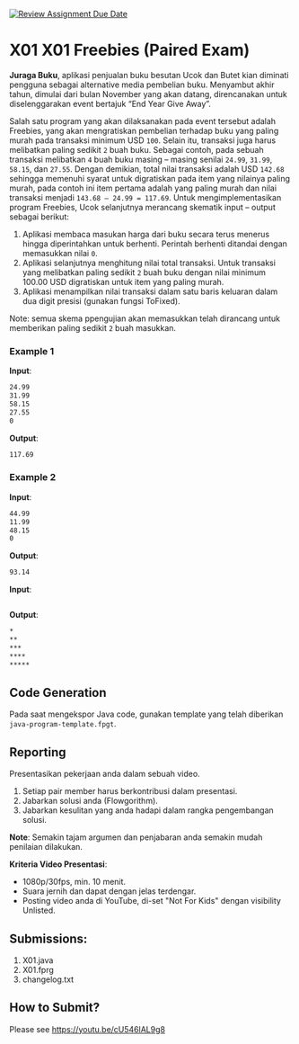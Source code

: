 [![Review Assignment Due Date](https://classroom.github.com/assets/deadline-readme-button-24ddc0f5d75046c5622901739e7c5dd533143b0c8e959d652212380cedb1ea36.svg)](https://classroom.github.com/a/BDzcT-Np)
# X01 X01 Freebies (Paired Exam)

**Juraga Buku**, aplikasi penjualan buku besutan Ucok dan Butet kian diminati pengguna sebagai alternative media pembelian buku. Menyambut akhir tahun, dimulai dari bulan November yang akan datang, direncanakan untuk diselenggarakan event bertajuk “End Year Give Away”.

Salah satu program yang akan dilaksanakan pada event tersebut adalah Freebies, yang akan mengratiskan pembelian terhadap buku yang paling murah pada transaksi minimum USD ```100```. Selain itu, transaksi juga harus melibatkan paling sedikit ```2``` buah buku. Sebagai contoh, pada sebuah transaksi melibatkan ```4``` buah buku masing – masing senilai ```24.99```, ```31.99```, ```58.15```, dan ```27.55```. Dengan demikian, total nilai transaksi adalah USD ```142.68``` sehingga memenuhi syarat untuk digratiskan pada item yang nilainya paling murah, pada contoh ini item pertama adalah yang paling murah dan nilai transaksi menjadi ```143.68 – 24.99 = 117.69```.
Untuk mengimplementasikan program Freebies, Ucok selanjutnya merancang skematik input – output sebagai berikut:
1. Aplikasi membaca masukan harga dari buku secara terus menerus hingga diperintahkan untuk berhenti. Perintah berhenti ditandai dengan memasukkan nilai ```0```.
2. Aplikasi selanjutnya menghitung nilai total transaksi. Untuk transaksi yang melibatkan paling sedikit ```2``` buah buku dengan nilai minimum 100.00 USD digratiskan untuk item yang paling murah.
3. Aplikasi menampilkan nilai transaksi dalam satu baris keluaran dalam dua digit presisi (gunakan fungsi ToFixed).

Note: semua skema ppengujian akan memasukkan telah dirancang untuk memberikan paling sedikit ```2``` buah masukkan.

### Example 1

**Input**:
```bash
24.99
31.99
58.15
27.55
0

```

**Output**:
```bash
117.69

```

### Example 2

**Input**:
```bash
44.99
11.99
48.15
0

```

**Output**:
```bash
93.14

```

**Input**:
```bash

```

**Output**:
```bash
*
**
***
****
*****

```

## Code Generation

Pada saat mengekspor Java code, gunakan template yang telah diberikan ```java-program-template.fpgt```.

## Reporting

Presentasikan pekerjaan anda dalam sebuah video.
1. Setiap pair member harus berkontribusi dalam presentasi.
2. Jabarkan solusi anda (Flowgorithm).
3. Jabarkan kesulitan yang anda hadapi dalam rangka pengembangan solusi.

**Note**: Semakin tajam argumen dan penjabaran anda semakin mudah penilaian dilakukan.

**Kriteria Video Presentasi**:
+ 1080p/30fps, min. 10 menit.
+ Suara jernih dan dapat dengan jelas terdengar.
+ Posting video anda di YouTube, di-set "Not For Kids" dengan visibility Unlisted.

## Submissions:

1. X01.java
2. X01.fprg
3. changelog.txt

## How to Submit?

Please see https://youtu.be/cU546lAL9g8
